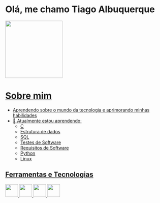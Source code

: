 # Olá, me chamo Tiago Albuquerque

<div>
<a href="https://github.com/seu-usuário-aqui">
<img loading="lazy" height="180em" src="https://github-readme-stats.vercel.app/api?username=Tiago1604&show_icons=true&theme=dracula&include_all_commits=true&count_private=true"/>
</div>

# Sobre mim
- Aprendendo sobre o mundo da tecnologia e aprimorando minhas habilidades
- 🌱 Atualmente estou aprendendo:
  - C 
  - Estrutura de dados
  - SQL
  - Testes de Software
  - Requisitos de Software
  - Python
  - Linux

## Ferramentas e Tecnologias

<img loading="lazy" src="https://cdn.jsdelivr.net/gh/devicons/devicon/icons/c/c-original.svg" width="40" height="40"/> <img loading="lazy" src="https://cdn.jsdelivr.net/gh/devicons/devicon/icons/git/git-original.svg" width="40" height="40"/> <img loading="lazy" src="https://cdn.jsdelivr.net/gh/devicons/devicon/icons/linux/linux-original.svg" width="40" height="40"/> <img loading="lazy" src="https://cdn.jsdelivr.net/gh/devicons/devicon/icons/python/python-original.svg" width="40" height="40"/> 



